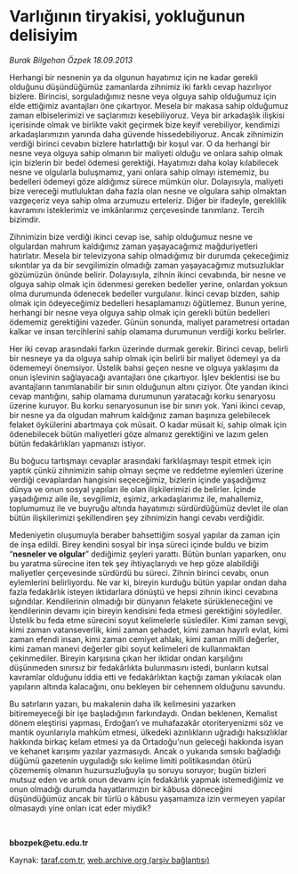 # Varlığının tiryakisi, yokluğunun delisiyim

*Burak Bilgehan Özpek 18.09.2013*

<div class="yazi"><p>Herhangi bir nesnenin ya da olgunun hayatımız için ne kadar gerekli olduğunu düşündüğümüz zamanlarda zihnimiz iki farklı cevap hazırlıyor bizlere. Birincisi, sorguladığımız nesne veya olguya sahip olduğumuz için elde ettiğimiz avantajları öne çıkartıyor. Mesela bir makasa sahip olduğumuz zaman elbiselerimizi ve saçlarımızı kesebiliyoruz. Veya bir arkadaşlık ilişkisi içerisinde olmak ve birlikte vakit geçirmek bize keyif verebiliyor, kendimizi arkadaşlarımızın yanında daha güvende hissedebiliyoruz. Ancak zihnimizin verdiği birinci cevabın bizlere hatırlattığı bir koşul var. O da herhangi bir nesne veya olguya sahip olmanın bir maliyeti olduğu ve onlara sahip olmak için bizlerin bir bedel ödemesi gerektiği. Hayatımızı daha kolay kılabilecek nesne ve olgularla buluşmamız, yani onlara sahip olmayı istememiz, bu bedelleri ödemeyi göze aldığımız sürece mümkün olur. Dolayısıyla, maliyeti bize vereceği mutluluktan daha fazla olan nesne ve olgulara sahip olmaktan vazgeçeriz veya sahip olma arzumuzu erteleriz. Diğer bir ifadeyle, gereklilik kavramını isteklerimiz ve imkânlarımız çerçevesinde tanımlarız. Tercih bizimdir. </p>
<p>Zihnimizin bize verdiği ikinci cevap ise, sahip olduğumuz nesne ve olgulardan mahrum kaldığımız zaman yaşayacağımız mağduriyetleri hatırlatır. Mesela bir televizyona sahip olmadığımız bir durumda çekeceğimiz sıkıntılar ya da bir sevgilimizin olmadığı zaman yaşayacağımız mutsuzluklar gözümüzün önünde belirir. Dolayısıyla, zihnin ikinci cevabında, bir nesne ve olguya sahip olmak için ödenmesi gereken bedeller yerine, onlardan yoksun olma durumunda ödenecek bedeller vurgulanır. İkinci cevap bizden, sahip olmak için ödeyeceğimiz bedelleri hesaplamamızı öğütlemez. Bunun yerine, herhangi bir nesne veya olguya sahip olmak için gerekli bütün bedelleri ödememiz gerektiğini vazeder. Günün sonunda, maliyet parametresi ortadan kalkar ve insan tercihlerini sahip olamama durumunun verdiği korku belirler.</p>
<p>Her iki cevap arasındaki farkın üzerinde durmak gerekir. Birinci cevap, belirli bir nesneye ya da olguya sahip olmak için belirli bir maliyet ödemeyi ya da ödememeyi önemsiyor. Üstelik bahsi geçen nesne ve olguya yaklaşımı da onun işlevinin sağlayacağı avantajları öne çıkartıyor. İşlev beklentisi ise bu avantajların tanımlanabilir bir sınırı olduğunun altını çiziyor. Öte yandan ikinci cevap mantığını, sahip olamama durumunun yaratacağı korku senaryosu üzerine kuruyor. Bu korku senaryosunun ise bir sınırı yok. Yani ikinci cevap, bir nesne ya da olgudan mahrum kaldığınız zaman başınıza gelebilecek felaket öykülerini abartmaya çok müsait. O kadar müsait ki, sahip olmak için ödenebilecek bütün maliyetleri göze almanız gerektiğini ve lazım gelen bütün fedakârlıkları yapmanızı istiyor.</p>
<p>Bu boğucu tartışmayı cevaplar arasındaki farklılaşmayı tespit etmek için yaptık çünkü zihnimizin sahip olmayı seçme ve reddetme eylemleri üzerine verdiği cevaplardan hangisini seçeceğimiz, bizlerin içinde yaşadığımız dünya ve onun sosyal yapıları ile olan ilişkilerimizi de belirler. İçinde yaşadığımız aile ile, sevgilimiz, eşimiz, arkadaşlarımız ile, mahallemiz, toplumumuz ile ve buyruğu altında hayatımızı sürdürdüğümüz devlet ile olan bütün ilişkilerimizi şekillendiren şey zihnimizin hangi cevabı verdiğidir.</p>
<p>Medeniyetin oluşumuyla beraber bahsettiğim sosyal yapılar da zaman için de inşa edildi. Birey kendini sosyal bir inşa süreci içinde buldu ve bizim “<b>nesneler ve olgular</b>” dediğimiz şeyleri yarattı. Bütün bunları yaparken, onu bu yaratma sürecine iten tek şey ihtiyaçlarıydı ve hep göze alabildiği maliyetler çerçevesinde sürdürdü bu süreci. Zihnin birinci cevabı, onun eylemlerini belirliyordu. Ne var ki, bireyin kurduğu bütün yapılar ondan daha fazla fedakârlık isteyen iktidarlara dönüştü ve hepsi zihnin ikinci cevabına sığındılar. Kendilerinin olmadığı bir dünyanın felakete sürükleneceğini ve kendilerinin devamı için bireyin kendisini feda etmesi gerektiğini söylediler. Üstelik bu feda etme sürecini soyut kelimelerle süslediler. Kimi zaman sevgi, kimi zaman vatanseverlik, kimi zaman şehadet, kimi zaman hayırlı evlat, kimi zaman efendi insan, kimi zaman cemiyet ahlakı, kimi zaman milli değerler, kimi zaman manevi değerler gibi soyut kelimeleri de kullanmaktan çekinmediler. Bireyin karşısına çıkan her iktidar ondan karşılığını düşünmeden sınırsız bir fedakârlıkta bulunmasını istedi, bunların kutsal kavramlar olduğunu iddia etti ve fedakârlıktan kaçtığı zaman yıkılacak olan yapıların altında kalacağını, onu bekleyen bir cehennem olduğunu savundu.</p>
<p>Bu satırların yazarı, bu makalenin daha ilk kelimesini yazarken bitiremeyeceği bir işe başladığının farkındaydı. Ondan beklenen, Kemalist dönem eleştirisi yapması, Erdoğan’ı ve muhafazakâr otoriteryenizmi söz ve mantık oyunlarıyla mahkûm etmesi, ülkedeki azınlıkların uğradığı haksızlıklar hakkında birkaç kelam etmesi ya da Ortadoğu’nun geleceği hakkında isyan ve kehanet karışımı yazılar yazmasıydı. Ancak o yukarıda sımsıkı bağladığı düğümü gazetenin uyguladığı sıkı kelime limiti politikasından ötürü çözememiş olmanın huzursuzluğuyla şu soruyu soruyor; bugün bizleri mutsuz eden ve artık onun devamı için fedakârlık yapmak istemediğimiz ve onun olmadığı durumda hayatlarımızın bir kâbusa döneceğini düşündüğümüz ancak bir türlü o kâbusu yaşamamıza izin vermeyen yapılar olmasaydı yine onları icat eder miydik?</p><b>
<p><br/></p></b><b>bbozpek@etu.edu.tr</b>
</div>

Kaynak: [taraf.com.tr](m), [web.archive.org (arşiv bağlantısı)](http://web.archive.org/web/20130921041239/http://taraf.com.tr:80/burak-bilgehan-ozpek/makale-varliginin-tiryakisi-yoklugunun-delisiyim.htm)
